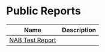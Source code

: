 # Public Reports

| Name | Description |
| ----- | ------ |
| [NAB Test Report](report-nab-test-report/index.md) |  |
